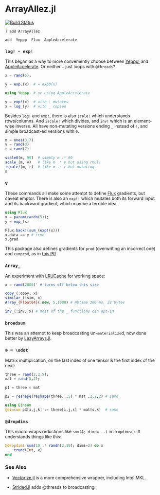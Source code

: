 # ArrayAllez.jl

[![Build Status](https://travis-ci.org/mcabbott/ArrayAllez.jl.svg?branch=master)](https://travis-ci.org/mcabbott/ArrayAllez.jl)

```
] add ArrayAllez

add  Yeppp  Flux  AppleAccelerate
```

### `log! ∘ exp!`

This began as a way to more conveniently choose between [Yeppp!](https://github.com/JuliaMath/Yeppp.jl) 
and [AppleAccelerate](https://github.com/JuliaMath/AppleAccelerate.jl). Or neither... just loops with `@threads`?

```julia
x = rand(5);

y = exp.(x)  # = exp0(x) 

using Yeppp  # or using AppleAccelerate

y = exp!(x)  # with ! mutates
x = log_(y)  # with _ copies
```

Besides `log!` and `exp!`, there is also `scale!` which understands rows/columns. 
And `iscale!` which divides, and `inv!` which is an element-wise inverse.
All have non-mutating versions ending `_` instead of `!`, and simple broadcast-ed versions with `0`.

```julia
m = ones(3,7)
v = rand(3)
r = rand(7)'

scale0(m, 99)  # simply m .* 99
scale_(m, v)   # like m .* v but using rmul!
iscale!(m, r)  # like m ./ r but mutating.
m
```

### `∇`

These commands all make some attempt to define [Flux](https://github.com/FluxML/Flux.jl) gradients, 
but caveat emptor. There is also an `exp!!` which mutates both its forward input and its backward gradient, 
which may be a terrible idea.

```julia
using Flux
x = param(randn(5));
y = exp_(x)

Flux.back!(sum_(exp!(x)))
x.data == y # true
x.grad
```

This package also defines gradients for `prod` (overwriting an incorrect one) and `cumprod`, 
as in [this PR](https://github.com/FluxML/Flux.jl/pull/524). 

### `Array_`

An experiment with [LRUCache](https://github.com/JuliaCollections/LRUCache.jl) for working space:

```julia
x = rand(2000)' # turns off below this size

copy_(:copy, x)
similar_(:sim, x)
Array_{Float64}(:new, 5,1000) # @btime 200 ns, 32 bytes

inv_(:inv, x) # most of the _ functions can opt-in
```

### `broadsum`

This was an attempt to keep broadcasting un-`materialize`d, 
now done better by [LazyArrays.jl](https://github.com/JuliaArrays/LazyArrays.jl#broadcasting). 

### `⊙ = \odot`

Matrix multiplication, on the last index of one tensor & the first index of the next:

```julia
three = rand(2,2,5);
mat = rand(5,2);

p1 = three ⊙ mat

p2 = reshape(reshape(three,:,5) * mat ,2,2,2) # same

using Einsum
@einsum p3[i,j,k] := three[i,j,s] * mat[s,k]  # same
```

### `@dropdims`

This macro wraps reductions like `sum(A; dims=...)` in `dropdims()`.
It understands things like this:

```julia
@dropdims sum(10 .* randn(2,10); dims=2) do x
    trunc(Int, x)
end
```

### See Also

* [Vectorize.jl](https://github.com/rprechelt/Vectorize.jl) is a more comprehensive wrapper, including Intel MKL. 

* [Strided.jl](https://github.com/Jutho/Strided.jl) adds @threads to broadcasting. 

